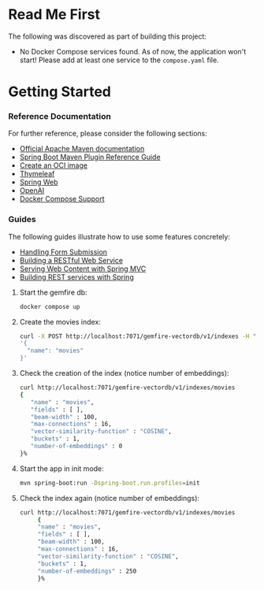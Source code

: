 # Read Me First
The following was discovered as part of building this project:

* No Docker Compose services found. As of now, the application won't start! Please add at least one service to the `compose.yaml` file.

# Getting Started

### Reference Documentation
For further reference, please consider the following sections:

* [Official Apache Maven documentation](https://maven.apache.org/guides/index.html)
* [Spring Boot Maven Plugin Reference Guide](https://docs.spring.io/spring-boot/docs/3.3.0/maven-plugin/reference/html/)
* [Create an OCI image](https://docs.spring.io/spring-boot/docs/3.3.0/maven-plugin/reference/html/#build-image)
* [Thymeleaf](https://docs.spring.io/spring-boot/docs/3.3.0/reference/htmlsingle/index.html#web.servlet.spring-mvc.template-engines)
* [Spring Web](https://docs.spring.io/spring-boot/docs/3.3.0/reference/htmlsingle/index.html#web)
* [OpenAI](https://docs.spring.io/spring-ai/reference/api/clients/openai-chat.html)
* [Docker Compose Support](https://docs.spring.io/spring-boot/docs/3.3.0/reference/htmlsingle/index.html#features.docker-compose)

### Guides
The following guides illustrate how to use some features concretely:

* [Handling Form Submission](https://spring.io/guides/gs/handling-form-submission/)
* [Building a RESTful Web Service](https://spring.io/guides/gs/rest-service/)
* [Serving Web Content with Spring MVC](https://spring.io/guides/gs/serving-web-content/)
* [Building REST services with Spring](https://spring.io/guides/tutorials/rest/)



1. Start the gemfire db:

    ```bash
    docker compose up
    ```

2. Create the movies index:

    ```bash
    curl -X POST http://localhost:7071/gemfire-vectordb/v1/indexes -H "Content-Type: application/json" -d
    '{
      "name": "movies"
    }'
    ```

3. Check the creation of the index (notice number of embeddings):

    ```bash
    curl http://localhost:7071/gemfire-vectordb/v1/indexes/movies
    {
       "name" : "movies",
       "fields" : [ ],
       "beam-width" : 100,
       "max-connections" : 16,
       "vector-similarity-function" : "COSINE",
       "buckets" : 1,
       "number-of-embeddings" : 0
    }% 
    ```
4. Start the app in init mode:

    ```bash
    mvn spring-boot:run -Dspring-boot.run.profiles=init  
    ```

5. Check the index again (notice number of embeddings):
   
   ```bash
   curl http://localhost:7071/gemfire-vectordb/v1/indexes/movies
        {
        "name" : "movies",
        "fields" : [ ],
        "beam-width" : 100,
        "max-connections" : 16,
        "vector-similarity-function" : "COSINE",
        "buckets" : 1,
        "number-of-embeddings" : 250
        }%
    ```

